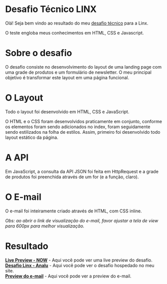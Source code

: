 # Desafio Técnico LINX 

Olá! Seja bem vindo ao resultado do meu <a href="https://github.com/chaordic/frontend-developer-challenge">desafio técnico</a> para a Linx.

O teste engloba meus conhecimentos em HTML, CSS e Javascript. 

# Sobre o desafio

O desafio consiste no desenvolvimento do layout de uma landing page com uma grade de produtos e um formulário de newsletter. O meu principal objetivo é transformar este layout em uma página funcional.

# O Layout

Todo o layout foi desenvolvido em HTML, CSS e JavaScript. 

O HTML e o CSS foram desenvolvidos praticamente em conjunto, conforme os elementos foram sendo adicionados no index, foram seguidamente sendo estilizados na folha de estilos. Assim, primeiro foi desenvolvido todo layout estático da página. 

# A API 

Em JavaScript, a consulta da API JSON foi feita em HttpRequest e a grade de produtos foi preenchida através de um for (e a função, claro). 

# O E-mail

O e-mail foi inteiramente criado através de HTML, com CSS inline.

*Obs: ao abrir o link de visualização do e-mail, favor ajustar a tela de view para 600px para melhor visualização.*

# Resultado
**<a href="https://desafiotecnico-linx.vercel.app">Live Preview - NOW</a>** - Aqui você pode ver uma live preview do desafio. <br>
**<a href="https://www.analugmrs.com/ps/linx/index.html">Desafio Linx - Analu</a>** - Aqui você pode ver o desafio hospedado no meu site. <br>
**<a href="https://www.w3schools.com/code/tryit.asp?filename=GPIRR6WPPTJI">Preview do e-mail</a>** - Aqui você pode ver a preview do e-mail. 
